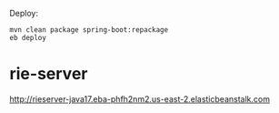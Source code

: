 Deploy:
```
mvn clean package spring-boot:repackage
eb deploy
```

# rie-server
http://rieserver-java17.eba-phfh2nm2.us-east-2.elasticbeanstalk.com
